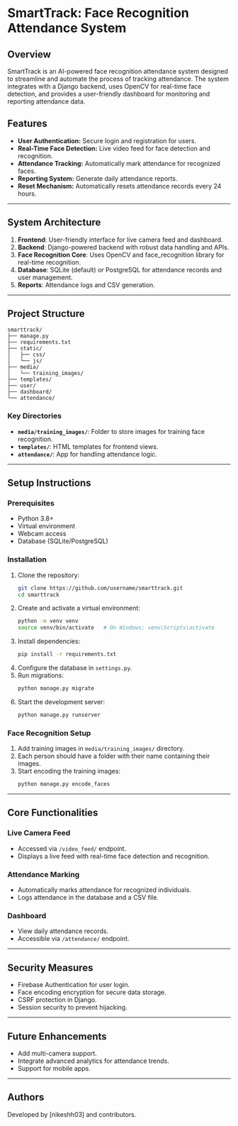 # SmartTrack: Face Recognition Attendance System

## Overview
SmartTrack is an AI-powered face recognition attendance system designed to streamline and automate the process of tracking attendance. The system integrates with a Django backend, uses OpenCV for real-time face detection, and provides a user-friendly dashboard for monitoring and reporting attendance data.

## Features
- **User Authentication:** Secure login and registration for users.
- **Real-Time Face Detection:** Live video feed for face detection and recognition.
- **Attendance Tracking:** Automatically mark attendance for recognized faces.
- **Reporting System:** Generate daily attendance reports.
- **Reset Mechanism:** Automatically resets attendance records every 24 hours.

---

## System Architecture
1. **Frontend**: User-friendly interface for live camera feed and dashboard.
2. **Backend**: Django-powered backend with robust data handling and APIs.
3. **Face Recognition Core**: Uses OpenCV and face_recognition library for real-time recognition.
4. **Database**: SQLite (default) or PostgreSQL for attendance records and user management.
5. **Reports**: Attendance logs and CSV generation.

---

## Project Structure
```
smarttrack/
├── manage.py
├── requirements.txt
├── static/
│   ├── css/
│   └── js/
├── media/
│   └── training_images/
├── templates/
├── user/
├── dashboard/
└── attendance/
```

### Key Directories
- **`media/training_images/`**: Folder to store images for training face recognition.
- **`templates/`**: HTML templates for frontend views.
- **`attendance/`**: App for handling attendance logic.

---

## Setup Instructions

### Prerequisites
- Python 3.8+
- Virtual environment
- Webcam access
- Database (SQLite/PostgreSQL)

### Installation
1. Clone the repository:
   ```bash
   git clone https://github.com/username/smarttrack.git
   cd smarttrack
   ```
2. Create and activate a virtual environment:
   ```bash
   python -m venv venv
   source venv/bin/activate   # On Windows: venv\Scripts\activate
   ```
3. Install dependencies:
   ```bash
   pip install -r requirements.txt
   ```
4. Configure the database in `settings.py`.
5. Run migrations:
   ```bash
   python manage.py migrate
   ```
6. Start the development server:
   ```bash
   python manage.py runserver
   ```

### Face Recognition Setup
1. Add training images in `media/training_images/` directory.
2. Each person should have a folder with their name containing their images.
3. Start encoding the training images:
   ```bash
   python manage.py encode_faces
   ```

---

## Core Functionalities

### Live Camera Feed
- Accessed via `/video_feed/` endpoint.
- Displays a live feed with real-time face detection and recognition.

### Attendance Marking
- Automatically marks attendance for recognized individuals.
- Logs attendance in the database and a CSV file.

### Dashboard
- View daily attendance records.
- Accessible via `/attendance/` endpoint.

---

## Security Measures
- Firebase Authentication for user login.
- Face encoding encryption for secure data storage.
- CSRF protection in Django.
- Session security to prevent hijacking.

---


## Future Enhancements
- Add multi-camera support.
- Integrate advanced analytics for attendance trends.
- Support for mobile apps.

---

## Authors
Developed by [nikeshh03] and contributors.
